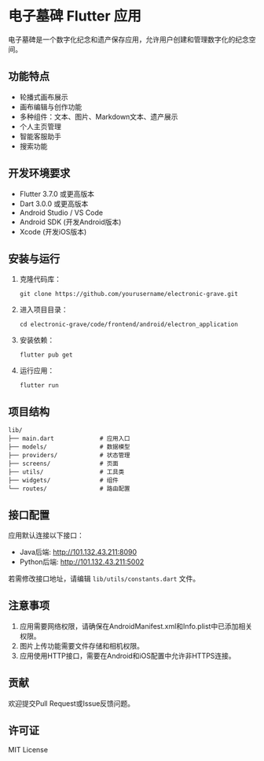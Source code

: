 # 电子墓碑 Flutter 应用

电子墓碑是一个数字化纪念和遗产保存应用，允许用户创建和管理数字化的纪念空间。

## 功能特点

- 轮播式画布展示
- 画布编辑与创作功能
- 多种组件：文本、图片、Markdown文本、遗产展示
- 个人主页管理
- 智能客服助手
- 搜索功能

## 开发环境要求

- Flutter 3.7.0 或更高版本
- Dart 3.0.0 或更高版本
- Android Studio / VS Code
- Android SDK (开发Android版本)
- Xcode (开发iOS版本)

## 安装与运行

1. 克隆代码库：
   ```
   git clone https://github.com/yourusername/electronic-grave.git
   ```

2. 进入项目目录：
   ```
   cd electronic-grave/code/frontend/android/electron_application
   ```

3. 安装依赖：
   ```
   flutter pub get
   ```

4. 运行应用：
   ```
   flutter run
   ```

## 项目结构

```
lib/
├── main.dart             # 应用入口
├── models/               # 数据模型
├── providers/            # 状态管理
├── screens/              # 页面
├── utils/                # 工具类
├── widgets/              # 组件
└── routes/               # 路由配置
```

## 接口配置

应用默认连接以下接口：
- Java后端: http://101.132.43.211:8090
- Python后端: http://101.132.43.211:5002

若需修改接口地址，请编辑 `lib/utils/constants.dart` 文件。

## 注意事项

1. 应用需要网络权限，请确保在AndroidManifest.xml和Info.plist中已添加相关权限。
2. 图片上传功能需要文件存储和相机权限。
3. 应用使用HTTP接口，需要在Android和iOS配置中允许非HTTPS连接。

## 贡献

欢迎提交Pull Request或Issue反馈问题。

## 许可证

MIT License
